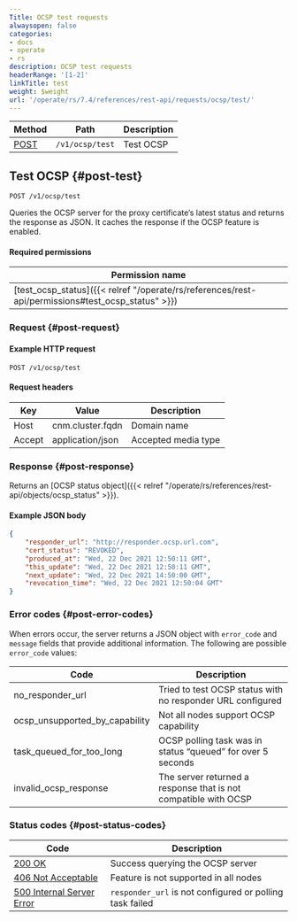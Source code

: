 ```yaml
---
Title: OCSP test requests
alwaysopen: false
categories:
- docs
- operate
- rs
description: OCSP test requests
headerRange: '[1-2]'
linkTitle: test
weight: $weight
url: '/operate/rs/7.4/references/rest-api/requests/ocsp/test/'
---
```


| Method | Path | Description |
|--------|------|-------------|
| [POST](#post-test) | `/v1/ocsp/test` | Test OCSP |

## Test OCSP {#post-test}

	POST /v1/ocsp/test

Queries the OCSP server for the proxy certificate’s latest status and returns the response as JSON. It caches the response if the OCSP feature is enabled.

#### Required permissions

| Permission name |
|-----------------|
| [test_ocsp_status]({{< relref "/operate/rs/references/rest-api/permissions#test_ocsp_status" >}}) |

### Request {#post-request} 

#### Example HTTP request

	POST /v1/ocsp/test 

#### Request headers

| Key | Value | Description |
|-----|-------|-------------|
| Host | cnm.cluster.fqdn | Domain name |
| Accept | application/json | Accepted media type |

### Response {#post-response} 

Returns an [OCSP status object]({{< relref "/operate/rs/references/rest-api/objects/ocsp_status" >}}).

#### Example JSON body

```json
{
    "responder_url": "http://responder.ocsp.url.com",
    "cert_status": "REVOKED",
    "produced_at": "Wed, 22 Dec 2021 12:50:11 GMT",
    "this_update": "Wed, 22 Dec 2021 12:50:11 GMT",
    "next_update": "Wed, 22 Dec 2021 14:50:00 GMT",
    "revocation_time": "Wed, 22 Dec 2021 12:50:04 GMT"
}
```

### Error codes {#post-error-codes} 

When errors occur, the server returns a JSON object with `error_code` and `message` fields that provide additional information. The following are possible `error_code` values:

| Code | Description |
|------|-------------|
| no_responder_url | Tried to test OCSP status with no responder URL configured |
| ocsp_unsupported_by_capability | Not all nodes support OCSP capability |
| task_queued_for_too_long | OCSP polling task was in status “queued” for over 5 seconds |
| invalid_ocsp_response | The server returned a response that is not compatible with OCSP |

### Status codes {#post-status-codes} 

| Code | Description |
|------|-------------|
| [200 OK](http://www.w3.org/Protocols/rfc2616/rfc2616-sec10.html#sec10.2.1) | Success querying the OCSP server |
| [406 Not Acceptable](http://www.w3.org/Protocols/rfc2616/rfc2616-sec10.html#sec10.4.7) | Feature is not supported in all nodes |
| [500 Internal Server Error](http://www.w3.org/Protocols/rfc2616/rfc2616-sec10.html#sec10.5.1) | `responder_url` is not configured or polling task failed |
